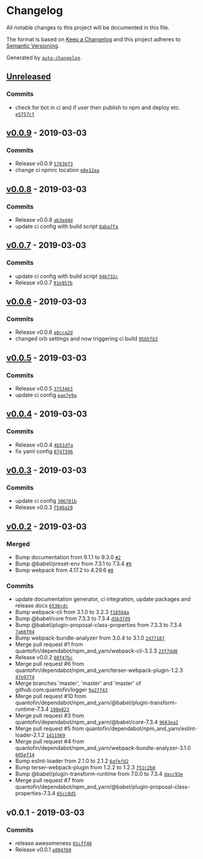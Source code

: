 # Changelog

All notable changes to this project will be documented in this file.

The format is based on [Keep a Changelog](http://keepachangelog.com/en/1.0.0/)
and this project adheres to [Semantic Versioning](http://semver.org/spec/v2.0.0.html).

Generated by [`auto-changelog`](https://github.com/CookPete/auto-changelog).

## [Unreleased](https://github.com/quantofin/logger/compare/v0.0.9...HEAD)

### Commits

- check for bot in ci and if user then publish to npm and deploy etc. [`e5757cf`](https://github.com/quantofin/logger/commit/e5757cf9f71bd45f0e3f4a4d3cd5aa05b228d9cf)

## [v0.0.9](https://github.com/quantofin/logger/compare/v0.0.8...v0.0.9) - 2019-03-03

### Commits

- Release v0.0.9 [`57636f3`](https://github.com/quantofin/logger/commit/57636f391a1728ebfda2197c1b99b4bdaadd7cdb)
- change ci npmrc location [`e8e12ea`](https://github.com/quantofin/logger/commit/e8e12eac4ff83a3342749032fb8157051a771eef)

## [v0.0.8](https://github.com/quantofin/logger/compare/v0.0.7...v0.0.8) - 2019-03-03

### Commits

- Release v0.0.8 [`ab3ed4d`](https://github.com/quantofin/logger/commit/ab3ed4d5493da6a320fe6c875fa6f15830d5f1cd)
- update ci config with build script [`0aba7fa`](https://github.com/quantofin/logger/commit/0aba7fa9637011e941c21fd723b1f53c365ac0f2)

## [v0.0.7](https://github.com/quantofin/logger/compare/v0.0.6...v0.0.7) - 2019-03-03

### Commits

- update ci config with build script [`946732c`](https://github.com/quantofin/logger/commit/946732c01af3a4ef0bdca7b43702e76b958ca70f)
- Release v0.0.7 [`91e957b`](https://github.com/quantofin/logger/commit/91e957b8c606d2d8ae47ac071d532fa2a0b674bb)

## [v0.0.6](https://github.com/quantofin/logger/compare/v0.0.5...v0.0.6) - 2019-03-03

### Commits

- Release v0.0.6 [`a8cca2d`](https://github.com/quantofin/logger/commit/a8cca2d44f75946af6ce9e9ef6b147e43cb3072c)
- changed orb settings and now triggering ci build [`95b5fb3`](https://github.com/quantofin/logger/commit/95b5fb34f25ff04fffbbabb6f6ce5de66e19a8c8)

## [v0.0.5](https://github.com/quantofin/logger/compare/v0.0.4...v0.0.5) - 2019-03-03

### Commits

- Release v0.0.5 [`3753463`](https://github.com/quantofin/logger/commit/37534631de278373c1f9f7125fb41a17f5a91013)
- update ci config [`eae7e9a`](https://github.com/quantofin/logger/commit/eae7e9a0cd9c3c0373010b7359fa614b8dbaf8c1)

## [v0.0.4](https://github.com/quantofin/logger/compare/v0.0.3...v0.0.4) - 2019-03-03

### Commits

- Release v0.0.4 [`4b51d7a`](https://github.com/quantofin/logger/commit/4b51d7a680ce23deeda370798c2ef37f945c4348)
- fix yaml config [`8747396`](https://github.com/quantofin/logger/commit/87473962eae0486921ca7d09cbc47d268c741d10)

## [v0.0.3](https://github.com/quantofin/logger/compare/v0.0.2...v0.0.3) - 2019-03-03

### Commits

- update ci config [`306701b`](https://github.com/quantofin/logger/commit/306701bd99b49781fdd8bcfded96a3667842b53b)
- Release v0.0.3 [`f546a29`](https://github.com/quantofin/logger/commit/f546a29675c1ccb7eb4eced68f80433124355396)

## [v0.0.2](https://github.com/quantofin/logger/compare/v0.0.1...v0.0.2) - 2019-03-03

### Merged

- Bump documentation from 9.1.1 to 9.3.0 [`#2`](https://github.com/quantofin/logger/pull/2)
- Bump @babel/preset-env from 7.3.1 to 7.3.4 [`#9`](https://github.com/quantofin/logger/pull/9)
- Bump webpack from 4.17.2 to 4.29.6 [`#8`](https://github.com/quantofin/logger/pull/8)

### Commits

- update documentation generator, ci integration, update packages and release docs [`6530cdc`](https://github.com/quantofin/logger/commit/6530cdc3726963a336588a43cb9a90ea56065439)
- Bump webpack-cli from 3.1.0 to 3.2.3 [`f185b4a`](https://github.com/quantofin/logger/commit/f185b4a93bed40e4550503050501e7b33358bbd6)
- Bump @babel/core from 7.3.3 to 7.3.4 [`d5b37d9`](https://github.com/quantofin/logger/commit/d5b37d9a412c257cfc14af0e6fc6fc424f53f0ed)
- Bump @babel/plugin-proposal-class-properties from 7.3.3 to 7.3.4 [`7a66f04`](https://github.com/quantofin/logger/commit/7a66f04e302bab06e18cab85ab3b9f23a51aa857)
- Bump webpack-bundle-analyzer from 3.0.4 to 3.1.0 [`2d77187`](https://github.com/quantofin/logger/commit/2d771879791a489f7b79de1359652ab8b96a85c2)
- Merge pull request #1 from quantofin/dependabot/npm_and_yarn/webpack-cli-3.2.3 [`23f7dd8`](https://github.com/quantofin/logger/commit/23f7dd8304263da6aa7fe74020abad67534a2d4d)
- Release v0.0.2 [`08f47bc`](https://github.com/quantofin/logger/commit/08f47bc7fe627e4d1e8456044935394a59bccb7e)
- Merge pull request #6 from quantofin/dependabot/npm_and_yarn/terser-webpack-plugin-1.2.3 [`47e9774`](https://github.com/quantofin/logger/commit/47e97743e97e08513e6e8256b00210341bb57b58)
- Merge branches 'master', 'master' and 'master' of github.com:quantofin/logger [`9a27f43`](https://github.com/quantofin/logger/commit/9a27f430d0905a5dd88232bdf8dcc8e7ce6369e0)
- Merge pull request #10 from quantofin/dependabot/npm_and_yarn/@babel/plugin-transform-runtime-7.3.4 [`198e023`](https://github.com/quantofin/logger/commit/198e0235c04a3682cca2329896db6bb66384d92a)
- Merge pull request #3 from quantofin/dependabot/npm_and_yarn/@babel/core-7.3.4 [`9683ea2`](https://github.com/quantofin/logger/commit/9683ea27b671d9c96fa734ed334a14b251aab043)
- Merge pull request #5 from quantofin/dependabot/npm_and_yarn/eslint-loader-2.1.2 [`1d11569`](https://github.com/quantofin/logger/commit/1d11569a0e0c41c59aa18588611196a7a13e7fab)
- Merge pull request #4 from quantofin/dependabot/npm_and_yarn/webpack-bundle-analyzer-3.1.0 [`605ef14`](https://github.com/quantofin/logger/commit/605ef14123d87449b275d335abe062d579658e30)
- Bump eslint-loader from 2.1.0 to 2.1.2 [`6afefd2`](https://github.com/quantofin/logger/commit/6afefd26541c5b25797e52b6671a6d325f3e9a12)
- Bump terser-webpack-plugin from 1.2.2 to 1.2.3 [`751c2b8`](https://github.com/quantofin/logger/commit/751c2b8748c243f09ba1d37586879c14461e9e80)
- Bump @babel/plugin-transform-runtime from 7.0.0 to 7.3.4 [`dacc93e`](https://github.com/quantofin/logger/commit/dacc93eed59a9599ccbfce34363569345e3bb737)
- Merge pull request #7 from quantofin/dependabot/npm_and_yarn/@babel/plugin-proposal-class-properties-7.3.4 [`65cc8d5`](https://github.com/quantofin/logger/commit/65cc8d54faab9bc28d202b53930512239e179a25)

## v0.0.1 - 2019-03-03

### Commits

- release awesomeness [`01cff48`](https://github.com/quantofin/logger/commit/01cff48ec367c9ed1eaf0ac3b8b87dccdcfe3c15)
- Release v0.0.1 [`a0847b0`](https://github.com/quantofin/logger/commit/a0847b03f936bbd451aeb8ca8db5c91461dec887)
